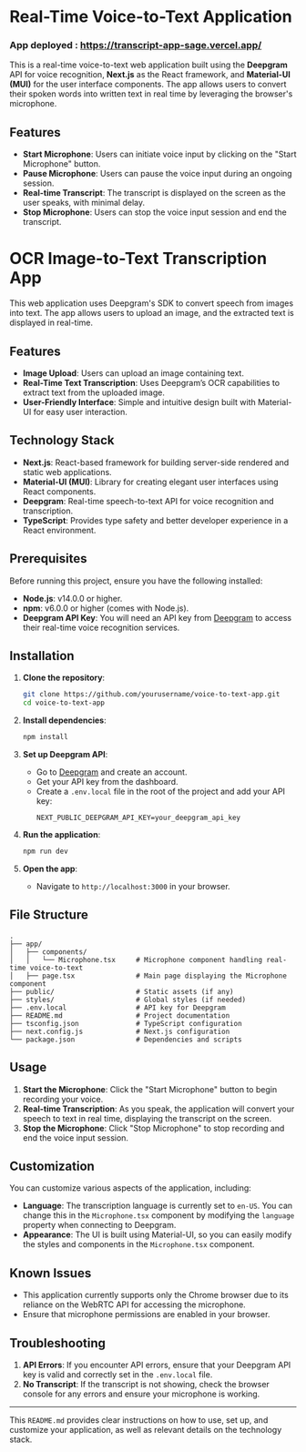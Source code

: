 # Real-Time Voice-to-Text Application

### App deployed : https://transcript-app-sage.vercel.app/

This is a real-time voice-to-text web application built using the **Deepgram** API for voice recognition, **Next.js** as the React framework, and **Material-UI (MUI)** for the user interface components. The app allows users to convert their spoken words into written text in real time by leveraging the browser's microphone.

## Features

- **Start Microphone**: Users can initiate voice input by clicking on the "Start Microphone" button.
- **Pause Microphone**: Users can pause the voice input during an ongoing session.
- **Real-time Transcript**: The transcript is displayed on the screen as the user speaks, with minimal delay.
- **Stop Microphone**: Users can stop the voice input session and end the transcript.

# OCR Image-to-Text Transcription App

This web application uses Deepgram's SDK to convert speech from images into text. The app allows users to upload an image, and the extracted text is displayed in real-time.

## Features

- **Image Upload**: Users can upload an image containing text.
- **Real-Time Text Transcription**: Uses Deepgram’s OCR capabilities to extract text from the uploaded image.
- **User-Friendly Interface**: Simple and intuitive design built with Material-UI for easy user interaction.


## Technology Stack

- **Next.js**: React-based framework for building server-side rendered and static web applications.
- **Material-UI (MUI)**: Library for creating elegant user interfaces using React components.
- **Deepgram**: Real-time speech-to-text API for voice recognition and transcription.
- **TypeScript**: Provides type safety and better developer experience in a React environment.

## Prerequisites

Before running this project, ensure you have the following installed:

- **Node.js**: v14.0.0 or higher.
- **npm**: v6.0.0 or higher (comes with Node.js).
- **Deepgram API Key**: You will need an API key from [Deepgram](https://deepgram.com) to access their real-time voice recognition services.

## Installation

1. **Clone the repository**:
   ```bash
   git clone https://github.com/yourusername/voice-to-text-app.git
   cd voice-to-text-app
   ```

2. **Install dependencies**:
   ```bash
   npm install
   ```

3. **Set up Deepgram API**:
   - Go to [Deepgram](https://deepgram.com) and create an account.
   - Get your API key from the dashboard.
   - Create a `.env.local` file in the root of the project and add your API key:
     ```
     NEXT_PUBLIC_DEEPGRAM_API_KEY=your_deepgram_api_key
     ```

4. **Run the application**:
   ```bash
   npm run dev
   ```

5. **Open the app**:
   - Navigate to `http://localhost:3000` in your browser.

## File Structure

```plaintext
.
├── app/
│   ├── components/
│   │   └── Microphone.tsx     # Microphone component handling real-time voice-to-text
│   ├── page.tsx               # Main page displaying the Microphone component
├── public/                    # Static assets (if any)
├── styles/                    # Global styles (if needed)
├── .env.local                 # API key for Deepgram
├── README.md                  # Project documentation
├── tsconfig.json              # TypeScript configuration
├── next.config.js             # Next.js configuration
└── package.json               # Dependencies and scripts
```

## Usage

1. **Start the Microphone**: Click the "Start Microphone" button to begin recording your voice.
2. **Real-time Transcription**: As you speak, the application will convert your speech to text in real time, displaying the transcript on the screen.
3. **Stop the Microphone**: Click "Stop Microphone" to stop recording and end the voice input session.

## Customization

You can customize various aspects of the application, including:

- **Language**: The transcription language is currently set to `en-US`. You can change this in the `Microphone.tsx` component by modifying the `language` property when connecting to Deepgram.
- **Appearance**: The UI is built using Material-UI, so you can easily modify the styles and components in the `Microphone.tsx` component.

## Known Issues

- This application currently supports only the Chrome browser due to its reliance on the WebRTC API for accessing the microphone.
- Ensure that microphone permissions are enabled in your browser.

## Troubleshooting

1. **API Errors**: If you encounter API errors, ensure that your Deepgram API key is valid and correctly set in the `.env.local` file.
2. **No Transcript**: If the transcript is not showing, check the browser console for any errors and ensure your microphone is working.


---

This `README.md` provides clear instructions on how to use, set up, and customize your application, as well as relevant details on the technology stack.


